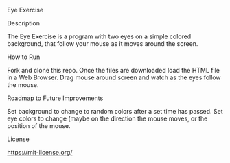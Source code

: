 Eye Exercise

Description

The Eye Exercise is a program with two eyes on a simple colored background, that follow your mouse as it moves around the screen.

How to Run

Fork and clone this repo. Once the files are downloaded load the HTML file in a Web Browser. Drag mouse around screen and watch as the eyes follow the mouse.

Roadmap to Future Improvements

Set background to change to random colors after a set time has passed.
Set eye colors to change (maybe on the direction the mouse moves, or the position of the mouse.

License

https://mit-license.org/
